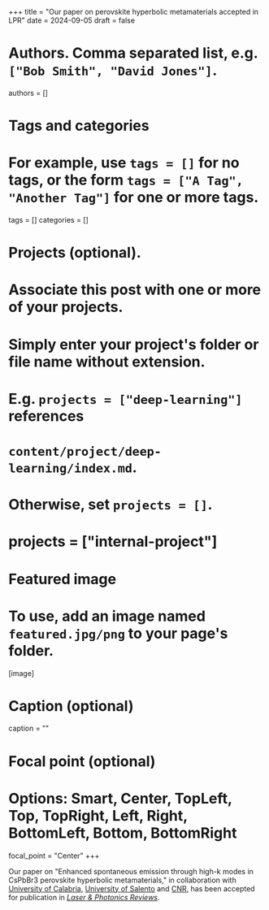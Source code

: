 +++
title = "Our paper on perovskite hyperbolic metamaterials accepted in LPR"
date = 2024-09-05
draft = false

# Authors. Comma separated list, e.g. `["Bob Smith", "David Jones"]`.
authors = []

# Tags and categories
# For example, use `tags = []` for no tags, or the form `tags = ["A Tag", "Another Tag"]` for one or more tags.
tags = []
categories = []

# Projects (optional).
#   Associate this post with one or more of your projects.
#   Simply enter your project's folder or file name without extension.
#   E.g. `projects = ["deep-learning"]` references 
#   `content/project/deep-learning/index.md`.
#   Otherwise, set `projects = []`.
# projects = ["internal-project"]

# Featured image
# To use, add an image named `featured.jpg/png` to your page's folder. 
[image]
  # Caption (optional)
  caption = ""

  # Focal point (optional)
  # Options: Smart, Center, TopLeft, Top, TopRight, Left, Right, BottomLeft, Bottom, BottomRight
  focal_point = "Center"
+++

Our paper on "Enhanced spontaneous emission through high-k modes in CsPbBr3 perovskite hyperbolic metamaterials,"
in collaboration with [University of Calabria](www.unical.it), [University of Salento](www.unisalento.it) and [CNR](www.cnr.it),
has been accepted for publication in [*Laser & Photonics Reviews*](https://onlinelibrary.wiley.com/journal/18638899).
